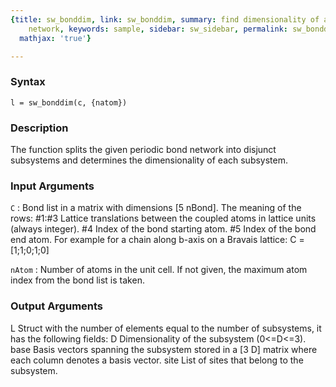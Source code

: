 ```yaml
---
{title: sw_bonddim, link: sw_bonddim, summary: find dimensionality of a periodic bond
    network, keywords: sample, sidebar: sw_sidebar, permalink: sw_bonddim.html, folder: swfiles,
  mathjax: 'true'}

---
```


### Syntax

`l = sw_bonddim(c, {natom})`

### Description

The function splits the given periodic bond network into disjunct
subsystems and determines the dimensionality of each subsystem.
 

### Input Arguments

`C`
: Bond list in a matrix with dimensions [5 nBond]. The meaning of
  the rows:
      #1:#3   Lattice translations between the coupled atoms in
              lattice units (always integer).
      #4      Index of the bond starting atom.
      #5      Index of the bond end atom.
  For example for a chain along b-axis on a Bravais lattice:
      C = [1;1;0;1;0]

`nAtom`
: Number of atoms in the unit cell. If not given, the maximum
  atom index from the bond list is taken.

### Output Arguments

L         Struct with the number of elements equal to the number of
          subsystems, it has the following fields:
              D       Dimensionality of the subsystem (0<=D<=3).
              base    Basis vectors spanning the subsystem stored in a
                      [3 D] matrix where each column denotes a basis
                      vector.
              site    List of sites that belong to the subsystem.

